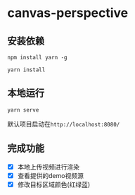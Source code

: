# canvas-perspective

## 安装依赖
`npm install yarn -g`

`yarn install`

## 本地运行
`yarn serve`

默认项目启动在`http://localhost:8080/`
## 完成功能
- [x] 本地上传视频进行渲染
- [x] 查看提供的demo视频源
- [x] 修改目标区域颜色(红绿蓝)